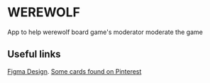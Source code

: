# WEREWOLF

App to help werewolf board game's moderator moderate the game

## Useful links

[Figma Design](https://www.figma.com/file/flP4b1MzO7YtIS3HFacSBO/Werewolf?node-id=0%3A1).
[Some cards found on Pinterest](https://id.pinterest.com/clairinegisella/kartu-ww/)
